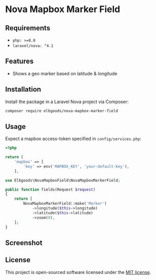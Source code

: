# Nova Mapbox Marker Field

## Requirements

- `php: >=8.0`
- `laravel/nova: ^4.1`

## Features

- Shows a geo marker based on latitude & longitude

## Installation

Install the package in a Laravel Nova project via Composer:

```bash
composer require elbgoods/nova-mapbox-marker-field
```

## Usage

Expect a mapbox access-token specified in `config/services.php`:

```php
<?php

return [
    'mapbox' => [
        'key' => env('MAPBOX_KEY', 'your-default-key'),
    ],
```

```php
use Elbgoods\NovaMapboxField\NovaMapboxMarkerField;

public function fields(Request $request)
{
    return [
        NovaMapboxMarkerField::make('Marker')
            ->longitude($this->longitude)
            ->latitude($this->latitude)
            ->zoom(8),
    ];
}
```

## Screenshot


## License

This project is open-sourced software licensed under the [MIT license](LICENSE.md).
